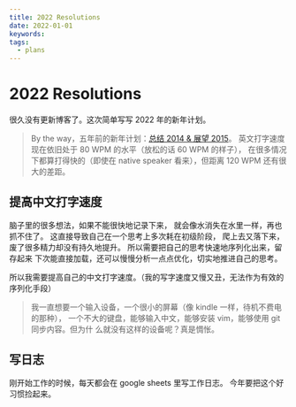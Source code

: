 ```yaml
---
title: 2022 Resolutions
date: 2022-01-01
keywords:
tags:
  - plans
---
```


2022 Resolutions
================

很久没有更新博客了。这次简单写写 2022 年的新年计划。

>   By the way，五年前的新年计划：[总结 2014 & 展望 2015](https://www.jianshu.com/p/a37bc18f16aa)。
>   英文打字速度现在依旧处于 80 WPM 的水平（放松的话 60 WPM 的样子），
>   在很多情况下都算打得快的（即使在 native speaker 看来），但距离 120 WPM
>   还有很大的差距。

## 提高中文打字速度

脑子里的很多想法，如果不能很快地记录下来，
就会像水消失在水里一样，再也抓不住了。
这直接导致自己在一个思考上多次耗在初级阶段，
爬上去又落下来，废了很多精力却没有持久地提升。
所以需要把自己的思考快速地序列化出来，留存起来
下次能直接加载，还可以慢慢分析一点点优化，切实地推进自己的思考。

所以我需要提高自己的中文打字速度。（我的写字速度又慢又丑，无法作为有效的序列化手段）

>   我一直想要一个输入设备，一个很小的屏幕（像 kindle 一样，待机不费电的那种），
>   一个不大的键盘，能够输入中文，能够安装 vim，能够使用 git 同步内容。但为什
>   么就没有这样的设备呢？真是惆怅。

## 写日志

刚开始工作的时候，每天都会在 google sheets 里写工作日志。
今年要把这个好习惯捡起来。

